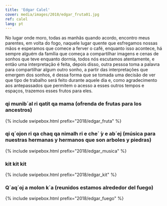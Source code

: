 ```yaml
---
title: 'Edgar Calel'
cover: media/images/2018/edgar_fruta01.jpg
ref: calel
lang: pt
---
```

No lugar onde moro, todas as manhãs quando acordo, encontro meus parentes, em volta do fogo, naquele lugar quente que esfregamos nossas mãos e esperamos que comece a ferver o café, enquanto isso acontece, há sempre alguém da família que começa a compartilhar imagens e cenas de sonhos que teve enquanto dormia, todos nós escutamos atentamente, e então uma interpretação é feita, depois disso, outra pessoa toma a palavra para compartilhar algum outro sonho, a partir das interpretações que emergem dos sonhos, é dessa forma que se tomada uma decisão de ver que tipo de trabalho será feito durante aquele dia e, como agradecimento aos antepassados que permitem o acesso a esses outros tempos e espaços, trazemos esses frutos para eles.

### qi munib´al ri qatit qa mama (ofrenda de frutas para los ancestros)
{% include swipebox.html prefix="2018/edgar_fruta" %}

### qi q´ojon ri qa chaq qa nimalh ri e che´ ́y e ab´ej (música para nuestras hermanas y hermanos que son arboles y piedras)
{% include swipebox.html prefix="2018/edgar_musica" %}

### kit kit kit
{% include swipebox.html prefix="2018/edgar_kit" %}

### Q´aq´oj a molon k´a (reunidos estamos alrededor del fuego)
{% include swipebox.html prefix="2018/edgar_fuego" %}